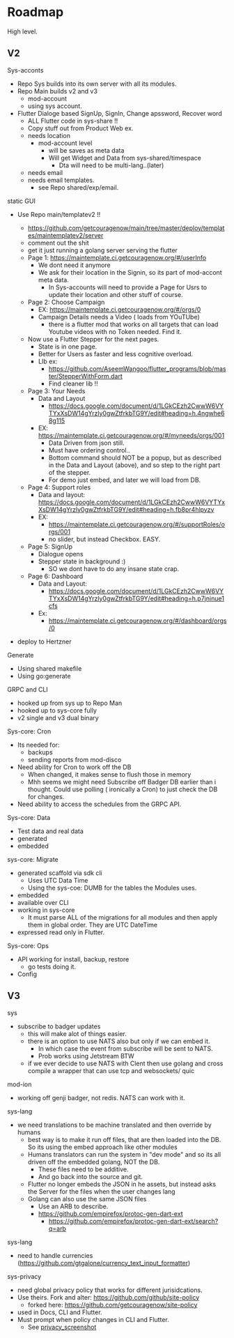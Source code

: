 # Roadmap

High level.

## V2

Sys-acconts

- Repo Sys builds into its own server with all its modules.
- Repo Main builds v2 and v3
	- mod-account
	- using sys account.
- Flutter Dialoge based SignUp, SignIn, Change apssword, Recover word
	- ALL Flutter code in sys-share !!
	- Copy stuff out from Product Web ex.
	- needs location
		- mod-account level
			- will be saves as meta data
			- Will get Widget and Data from sys-shared/timespace
				- Dta will need to be multi-lang..(later)
	- needs email
	- needs email templates.
		- see Repo shared/exp/email.

static GUI

- Use Repo main/templatev2 !!
	- https://github.com/getcouragenow/main/tree/master/deploy/templates/maintemplatev2/server
	- comment out the shit
	- get it just running a golang server serving the flutter
	- Page 1: https://maintemplate.ci.getcouragenow.org/#/userInfo
		- We dont need it anymore
		- We ask for their location in the Signin, so its part of mod-accont meta data.
			- In Sys-accounts will need to provide a Page for Usrs to update their location and other stuff of course.
	- Page 2: Choose Campaign
		- EX: https://maintemplate.ci.getcouragenow.org/#/orgs/0
		- Campaign Details needs a Video ( loads from YOuTUbe)
			- there is a flutter mod that works on all targets that can load Youtube videos with no Token needed. Find it.
	- Now use a Flutter Stepper for the next pages.
		- State is in one page.
		- Better for Users as faster and less cognitive overload.
		- LIb ex:
			- https://github.com/AseemWangoo/flutter_programs/blob/master/StepperWithForm.dart
			- Find cleaner lib !!
	- Page 3: Your Needs
		- Data and Layout
			- https://docs.google.com/document/d/1LGkCEzh2CwwW6VYTYxXsDW14gYrzly0gwZtfrkbTG9Y/edit#heading=h.4ngwhe68g115
		- EX: 
			https://maintemplate.ci.getcouragenow.org/#/myneeds/orgs/001
			- Data Driven from json still.
			- Must have ordering control..
			- Bottom command should NOT be a popup, but as described in the Data and Layout (above), and so step to the right part of the stepper.
			- For demo just embed, and later we will load from DB.
	- Page 4: Support roles
		- Data and layout:
			https://docs.google.com/document/d/1LGkCEzh2CwwW6VYTYxXsDW14gYrzly0gwZtfrkbTG9Y/edit#heading=h.fb8pr4hlpyzy
		- EX:
			- https://maintemplate.ci.getcouragenow.org/#/supportRoles/orgs/001
			- no slider, but instead Checkbox. EASY.
	- Page 5: SignUp
		- Dialogue opens
		- Stepper state in background :)
			- SO we dont have to do any insane state crap.
	- Page 6: Dashboard
		- Data and Layout:
			- https://docs.google.com/document/d/1LGkCEzh2CwwW6VYTYxXsDW14gYrzly0gwZtfrkbTG9Y/edit#heading=h.p7jninue1cfs
		- Ex:
			- https://maintemplate.ci.getcouragenow.org/#/dashboard/orgs/0

- deploy to Hertzner

Generate

- Using shared makefile
- Using go:generate

GRPC and CLI

- hooked up from sys up to Repo Man
- hooked up to sys-core fully
- v2 single and v3 dual binary

Sys-core: Cron

- Its needed for:
	- backups
	- sending reports from mod-disco
- Need ability for Cron to work off the DB
	- When changed, it makes sense to flush those in memory
	- Mhh seems we might need Subscribe off Badger DB earlier than i thought. Could use polling ( ironically a Cron) to just check the DB for changes.
- Need ability to access the schedules from the GRPC API.

Sys-core: Data

- Test data and real data
- generated
- embedded

sys-core: Migrate

- generated scaffold via sdk cli
	- Uses UTC Data Time
	- Using the sys-coe: DUMB for the tables the Modules uses.
- embedded
- available over CLI
- working in sys-core
	- It must parse ALL of the migrations for all modules and then apply them in global order. They are UTC DateTime
- expressed read only in Flutter.

Sys-core: Ops

- API working for install, backup, restore
	- go tests doing it.
- Config




## V3

sys

- subscribe to badger updates
	- this will make alot of things easier.
	- there is an option to use NATS also but only if we can embed it.
		- In which case the event from subscribe will be sent to NATS.
		- Prob works using Jetstream BTW
	- if we ever decide to use NATS with Clent then use golang and cross compile a wrapper that can use tcp and websockets/ quic

mod-ion

- working off genji badger, not redis. NATS can work with it.

sys-lang

- we need translations to be machine translated and then override by humans
	- best way is to make it run off files, that are then loaded into the DB. So its using the embed approach like other modules
	- Humans translators can run the system in "dev mode" and so its all driven off the embedded golang, NOT the DB.
		- These files need to be additive.
		- And go back into the source and git.
	- Flutter no longer embeds the JSON in he assets, but instead asks the Server for the files when the user changes lang
	- Golang can also use the same JSON files
		- Use an ARB to describe.
		- https://github.com/empirefox/protoc-gen-dart-ext
			- https://github.com/empirefox/protoc-gen-dart-ext/search?q=arb

sys-lang

- need to handle currencies (https://github.com/gtgalone/currency_text_input_formatter)

sys-privacy

- need global privacy policy that works for different jurisidcations.
- Use theirs. Fork and alter: https://github.com/github/site-policy
	- forked here: https://github.com/getcouragenow/site-policy
- used in Docs, CLI and Flutter.
- Must prompt when policy changes in CLI and Flutter.
	- See [privacy_screenshot](https://github.com/getcouragenow/shared/tree/master/doc/roadmap/privacy_screenshot.png)
